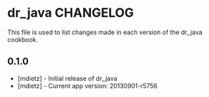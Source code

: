 dr_java CHANGELOG
================================

This file is used to list changes made in each version of the dr_java cookbook.

0.1.0
-----
- [mdietz] - Initial release of dr_java
- [mdietz] - Current app version: 20130901-r5756
